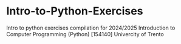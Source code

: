 # Intro-to-Python-Exercises
Intro to python exercises compilation for 2024/2025 Introduction to Computer Programming (Python) [154140] Univercity of Trento
